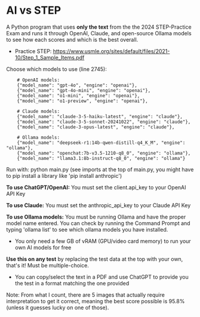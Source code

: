 # AI vs STEP
A Python program that uses ****only the text**** from the the 2024 STEP-Practice Exam and runs it through OpenAI, Claude, and open-source Ollama models to see how each scores and which is the best overall.
- Practice STEP: https://www.usmle.org/sites/default/files/2021-10/Step_1_Sample_Items.pdf


Choose which models to use (line 2745):

        # OpenAI models:
        {"model_name": "gpt-4o", "engine": "openai"},
        {"model_name": "gpt-4o-mini", "engine": "openai"},
        {"model_name": "o1-mini", "engine": "openai"},
        {"model_name": "o1-preview", "engine": "openai"},

        # Claude models:
        {"model_name": "claude-3-5-haiku-latest", "engine": "claude"},
        {"model_name": "claude-3-5-sonnet-20241022", "engine": "claude"},
        {"model_name": "claude-3-opus-latest", "engine": "claude"},

        # Ollama models:
        {"model_name": "deepseek-r1:14b-qwen-distill-q4_K_M", "engine": "ollama"},
        {"model_name": "openchat:7b-v3.5-1210-q8_0", "engine": "ollama"},
        {"model_name": "llama3.1:8b-instruct-q8_0", "engine": "ollama"}

Run with: python main.py (see imports at the top of main.py, you might have to pip install a library like 'pip install anthropic')

**To use ChatGPT/OpenAI:** You must set the client.api_key to your OpenAI API Key

**To use Claude:** You must set the anthropic_api_key to your Claude API Key

**To use Ollama models:** You must be running Ollama and have the proper model name entered. You can check by running the Command Prompt and typing 'ollama list' to see which ollama models you have installed. 
- You only need a few GB of vRAM (GPU/video card memory) to run your own AI models for free

**Use this on any test** by replacing the test data at the top with your own, that's it! Must be multiple-choice.
- You can copy/select the text in a PDF and use ChatGPT to provide you the test in a format matching the one provided

Note: From what I count, there are 5 images that actually require interpretation to get it correct, meaning the best score possible is 95.8% (unless it guesses lucky on one of those).

